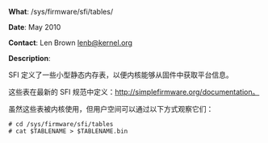 **What**: /sys/firmware/sfi/tables/

**Date**: May 2010

**Contact**: Len Brown <lenb@kernel.org>

**Description**:

SFI 定义了一些小型静态内存表，以便内核能够从固件中获取平台信息。

这些表在最新的 SFI 规范中定义：http://simplefirmware.org/documentation。

虽然这些表被内核使用，但用户空间可以通过以下方式观察它们：

```
# cd /sys/firmware/sfi/tables
# cat $TABLENAME > $TABLENAME.bin
```